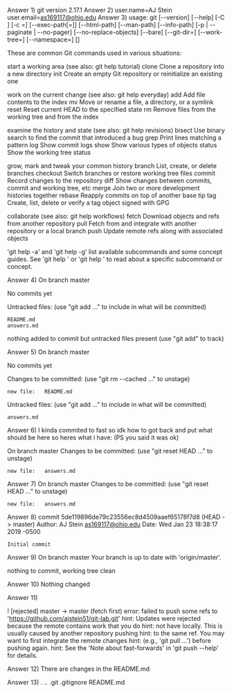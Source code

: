 Answer 1) git version 2.17.1
Answer 2) user.name=AJ Stein
          user.email=as169117@ohio.edu
Answer 3)
usage: git [--version] [--help] [-C <path>] [-c <name>=<value>]
           [--exec-path[=<path>]] [--html-path] [--man-path] [--info-path]
           [-p | --paginate | --no-pager] [--no-replace-objects] [--bare]
           [--git-dir=<path>] [--work-tree=<path>] [--namespace=<name>]
           <command> [<args>]

These are common Git commands used in various situations:

start a working area (see also: git help tutorial)
   clone      Clone a repository into a new directory
   init       Create an empty Git repository or reinitialize an existing one

work on the current change (see also: git help everyday)
   add        Add file contents to the index
   mv         Move or rename a file, a directory, or a symlink
   reset      Reset current HEAD to the specified state
   rm         Remove files from the working tree and from the index

examine the history and state (see also: git help revisions)
   bisect     Use binary search to find the commit that introduced a bug
   grep       Print lines matching a pattern
   log        Show commit logs
   show       Show various types of objects
   status     Show the working tree status

grow, mark and tweak your common history
   branch     List, create, or delete branches
   checkout   Switch branches or restore working tree files
   commit     Record changes to the repository
   diff       Show changes between commits, commit and working tree, etc
   merge      Join two or more development histories together
   rebase     Reapply commits on top of another base tip
   tag        Create, list, delete or verify a tag object signed with GPG

collaborate (see also: git help workflows)
   fetch      Download objects and refs from another repository
   pull       Fetch from and integrate with another repository or a local branch
   push       Update remote refs along with associated objects

'git help -a' and 'git help -g' list available subcommands and some
concept guides. See 'git help <command>' or 'git help <concept>'
to read about a specific subcommand or concept.

Answer 4)
On branch master

No commits yet

Untracked files:
  (use "git add <file>..." to include in what will be committed)

	README.md
	answers.md

nothing added to commit but untracked files present (use "git add" to track)

Answer 5) 
On branch master

No commits yet

Changes to be committed:
  (use "git rm --cached <file>..." to unstage)

	new file:   README.md

Untracked files:
  (use "git add <file>..." to include in what will be committed)

	answers.md

Answer 6) I kinda commited to fast so idk how to got back and put what should be here so heres what i have: (PS you said it was ok)

On branch master
Changes to be committed:
  (use "git reset HEAD <file>..." to unstage)

	new file:   answers.md


Answer 7) 
On branch master
Changes to be committed:
  (use "git reset HEAD <file>..." to unstage)

	new file:   answers.md

Answer 8) 
commit 5de119896de79c23556ec8d4509aaef65178f7d8 (HEAD -> master)
Author: AJ Stein <as169117@ohio.edu>
Date:   Wed Jan 23 18:38:17 2019 -0500

    Initial commit

Answer 9)
On branch master
Your branch is up to date with 'origin/master'.

nothing to commit, working tree clean


Answer 10)
Nothing changed 

Answer 11)

 ! [rejected]        master -> master (fetch first)
error: failed to push some refs to 'https://github.com/ajstein51/git-lab.git'
hint: Updates were rejected because the remote contains work that you do
hint: not have locally. This is usually caused by another repository pushing
hint: to the same ref. You may want to first integrate the remote changes
hint: (e.g., 'git pull ...') before pushing again.
hint: See the 'Note about fast-forwards' in 'git push --help' for details.

Answer 12)
There are changes in the README.md

Answer 13)
.  ..  .git  .gitignore  README.md

















